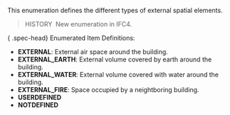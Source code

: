 ﻿This enumeration defines the different types of external spatial elements.

> HISTORY&nbsp; New enumeration in IFC4.

{ .spec-head}
Enumerated Item Definitions:

* **EXTERNAL**: External air space around the building.
* **EXTERNAL_EARTH**: External volume covered by earth around the building.
* **EXTERNAL_WATER**: External volume covered with water around the building.
* **EXTERNAL_FIRE**: Space occupied by a neightboring building.
* **USERDEFINED**
* **NOTDEFINED**